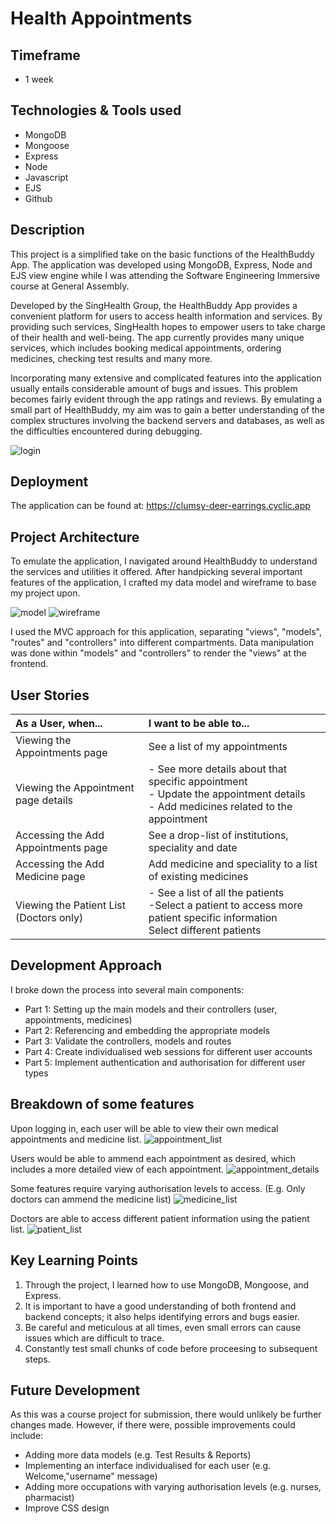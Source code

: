# Health Appointments

## Timeframe
  * 1 week

## Technologies & Tools used
  * MongoDB
  * Mongoose
  * Express
  * Node
  * Javascript
  * EJS
  * Github

## Description
This project is a simplified take on the basic functions of the HealthBuddy App. The application was developed using MongoDB, Express, Node and EJS view engine while I was attending the Software Engineering Immersive course at General Assembly.

Developed by the SingHealth Group, the HealthBuddy App provides a convenient platform for users to access health information and services. By providing such services, SingHealth hopes to empower users to take charge of their health and well-being. The app currently provides many unique services, which includes booking medical appointments, ordering medicines, checking test results and many more.

Incorporating many extensive and complicated features into the application usually entails considerable amount of bugs and issues. This problem becomes fairly evident through the app ratings and reviews. By emulating a small part of HealthBuddy, my aim was to gain a better understanding of the complex structures involving the backend servers and databases, as well as the difficulties encountered during debugging.

![login](readme_resources/Login.png)


## Deployment
The application can be found at:
https://clumsy-deer-earrings.cyclic.app


## Project Architecture
To emulate the application, I navigated around HealthBuddy to understand the services and utilities it offered. After handpicking several important features of the application, I crafted my data model and wireframe to base my project upon.

![model](readme_resources/model.jpg)
![wireframe](readme_resources/wireframe.jpg)

I used the MVC approach for this application, separating "views", "models", "routes" and "controllers" into different compartments. Data manipulation was done within "models" and "controllers" to render the "views" at the frontend.


## User Stories
| As a User, when...                       |  I want to be able to...                
| :--------------------------------------- |:-----------------------------------------------|
| Viewing the Appointments page            |  See a list of my appointments                 
| Viewing the Appointment page details     |  - See more details about that specific appointment<br>- Update the appointment details<br>- Add medicines related to the appointment
| Accessing the Add Appointments page      |  See a drop-list of institutions, speciality and date
| Accessing the Add Medicine page          |  Add medicine and speciality to a list of existing medicines
| Viewing the Patient List (Doctors only)  |  - See a list of all the patients<br>-Select a patient to access more patient specific information<br>Select different patients


## Development Approach
I broke down the process into several main components:
  * Part 1: Setting up the main models and their controllers (user, appointments, medicines)
  * Part 2: Referencing and embedding the appropriate models 
  * Part 3: Validate the controllers, models and routes
  * Part 4: Create individualised web sessions for different user accounts
  * Part 5: Implement authentication and authorisation for different user types


## Breakdown of some features
Upon logging in, each user will be able to view their own medical appointments and medicine list.
![appointment_list](readme_resources/Appointment_List.png)

Users would be able to ammend each appointment as desired, which includes a more detailed view of each appointment.
![appointment_details](readme_resources/Appointment_Details.png)

Some features require varying authorisation levels to access. (E.g. Only doctors can ammend the medicine list)
![medicine_list](readme_resources/Medicine_List.png)

Doctors are able to access different patient information using the patient list.
![patient_list](readme_resources/Patient_List.png)


## Key Learning Points
  1. Through the project, I learned how to use MongoDB, Mongoose, and Express.
  2. It is important to have a good understanding of both frontend and backend concepts; it also helps identifying errors and bugs easier.
  3. Be careful and meticulous at all times, even small errors can cause issues which are difficult to trace.
  4. Constantly test small chunks of code before proceesing to subsequent steps.


## Future Development
As this was a course project for submission, there would unlikely be further changes made. However, if there were, possible improvements could include: 
  * Adding more data models (e.g. Test Results & Reports)
  * Implementing an interface individualised for each user (e.g. Welcome,"username" message)
  * Adding more occupations with varying authorisation levels (e.g. nurses, pharmacist)
  * Improve CSS design

